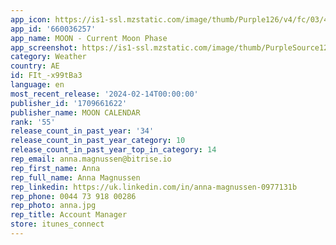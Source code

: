 ```yaml
---
app_icon: https://is1-ssl.mzstatic.com/image/thumb/Purple126/v4/fc/03/44/fc03445f-a812-374a-c855-957d608f32f2/AppIcon-0-0-1x_U007emarketing-0-7-0-85-220.png/1024x1024bb.png
app_id: '660036257'
app_name: MOON - Current Moon Phase
app_screenshot: https://is1-ssl.mzstatic.com/image/thumb/PurpleSource126/v4/e5/f5/55/e5f555ce-9c4b-0913-82a7-3c814b35d7a2/bf3ebf2b-a6e0-4e11-a1db-24ac77eebb9c_6.5__1.png/1242x2688bb.png
category: Weather
country: AE
id: FIt_-x99tBa3
language: en
most_recent_release: '2024-02-14T00:00:00'
publisher_id: '1709661622'
publisher_name: MOON CALENDAR
rank: '55'
release_count_in_past_year: '34'
release_count_in_past_year_category: 10
release_count_in_past_year_top_in_category: 14
rep_email: anna.magnussen@bitrise.io
rep_first_name: Anna
rep_full_name: Anna Magnussen
rep_linkedin: https://uk.linkedin.com/in/anna-magnussen-0977131b
rep_phone: 0044 73 918 00286
rep_photo: anna.jpg
rep_title: Account Manager
store: itunes_connect
---
```

